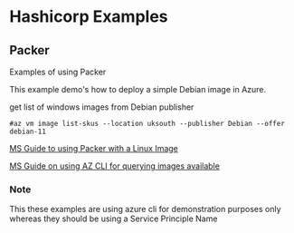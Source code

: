 # Hashicorp Examples


## Packer
Examples of using Packer 

This example demo's how to deploy a simple Debian image in Azure.

get list of windows images from Debian publisher

    #az vm image list-skus --location uksouth --publisher Debian --offer debian-11 

[MS Guide to using Packer with a Linux Image](https://docs.microsoft.com/en-us/azure/virtual-machines/linux/build-image-with-packer)

[MS Guide on using AZ CLI for querying images available](https://docs.microsoft.com/en-us/cli/azure/vm/image?view=azure-cli-latest#az-vm-image-list-skus)

### Note 
This these examples are using azure cli for demonstration purposes only whereas they should be using a Service Principle Name